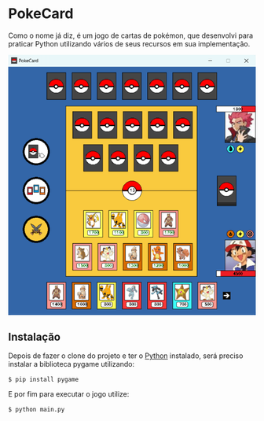 PokeCard 
=========

Como o nome já diz, é um jogo de cartas de pokémon, que desenvolvi para praticar Python utilizando vários de seus recursos em sua implementação.

![alt text](imagens/pokegithub.png)

Instalação
------------

Depois de fazer o clone do projeto e ter o [Python] instalado, será preciso instalar a biblioteca pygame utilizando:

    $ pip install pygame
 
E por fim para executar o jogo utilize:

    $ python main.py
    
[python]: https://www.python.org/
